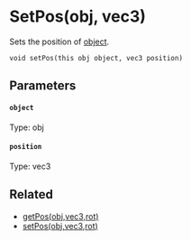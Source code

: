 # SetPos(obj, vec3)

Sets the position of [object](#object).

```
void setPos(this obj object, vec3 position)
```

## Parameters

#### `object`
Type: obj

#### `position`
Type: vec3

## Related

 - [getPos(obj,vec3,rot)](/MdDocs/Functions/Objects/GetPos.md)
 - [setPos(obj,vec3,rot)](/MdDocs/Functions/Objects/SetPos2.md)

